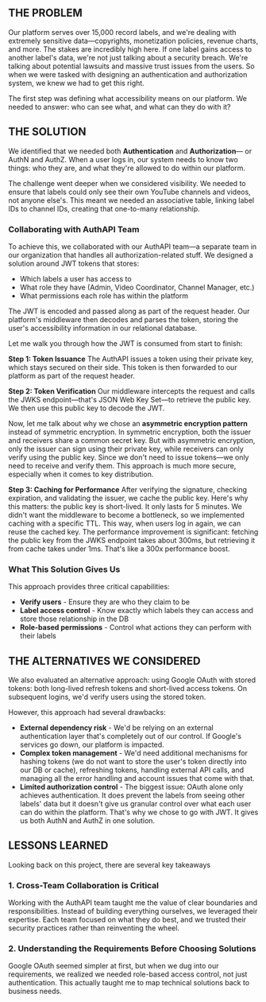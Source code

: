 ## THE PROBLEM

Our platform serves over 15,000 record labels, and we're dealing with extremely sensitive data—copyrights, monetization policies, revenue charts, and more. The stakes are incredibly high here. If one label gains access to another label's data, we're not just talking about a security breach. We're talking about potential lawsuits and massive trust issues from the users. So when we were tasked with designing an authentication and authorization system, we knew we had to get this right.

The first step was defining what accessibility means on our platform. We needed to answer: who can see what, and what can they do with it?

## THE SOLUTION

We identified that we needed both **Authentication** and **Authorization**— or AuthN and AuthZ. When a user logs in, our system needs to know two things: who they are, and what they're allowed to do within our platform. 

The challenge went deeper when we considered visibility. We needed to ensure that labels could only see their own YouTube channels and videos, not anyone else's. This meant we needed an associative table, linking label IDs to channel IDs, creating that one-to-many relationship. 

### Collaborating with AuthAPI Team

To achieve this, we collaborated with our AuthAPI team—a separate team in our organization that handles all authorization-related stuff. We designed a solution around JWT tokens that stores:
- Which labels a user has access to
- What role they have (Admin, Video Coordinator, Channel Manager, etc.)
- What permissions each role has within the platform

The JWT is encoded and passed along as part of the request header. Our platform's middleware then decodes and parses the token, storing the user's accessibility information in our relational database.

Let me walk you through how the JWT is consumed from start to finish:

**Step 1: Token Issuance**
The AuthAPI issues a token using their private key, which stays secured on their side. This token is then forwarded to our platform as part of the request header.

**Step 2: Token Verification**
Our middleware intercepts the request and calls the JWKS endpoint—that's JSON Web Key Set—to retrieve the public key. We then use this public key to decode the JWT.

Now, let me talk about why we chose an **asymmetric encryption pattern** instead of symmetric encryption. In symmetric encryption, both the issuer and receivers share a common secret key. But with asymmetric encryption, only the issuer can sign using their private key, while receivers can only verify using the public key. Since we don't need to issue tokens—we only need to receive and verify them. This approach is much more secure, especially when it comes to key distribution.

**Step 3: Caching for Performance**
After verifying the signature, checking expiration, and validating the issuer, we cache the public key. Here's why this matters: the public key is short-lived. It only lasts for 5 minutes. We didn't want the middleware to become a bottleneck, so we implemented caching with a specific TTL. This way, when users log in again, we can reuse the cached key. The performance improvement is significant: fetching the public key from the JWKS endpoint takes about 300ms, but retrieving it from cache takes under 1ms. That's like a 300x performance boost.

### What This Solution Gives Us

This approach provides three critical capabilities:
* **Verify users** - Ensure they are who they claim to be
* **Label access control** - Know exactly which labels they can access and store those relationship in the DB
* **Role-based permissions** - Control what actions they can perform with their labels

## THE ALTERNATIVES WE CONSIDERED

We also evaluated an alternative approach: using Google OAuth with stored tokens: both long-lived refresh tokens and short-lived access tokens. On subsequent logins, we'd verify users using the stored token.

However, this approach had several drawbacks:

* **External dependency risk** - We'd be relying on an external authentication layer that's completely out of our control. If Google's services go down, our platform is impacted.
* **Complex token management** - We'd need additional mechanisms for hashing tokens (we do not want to store the user's token directly into our DB or cache), refreshing tokens, handling external API calls, and managing all the error handling and account issues that come with that.
* **Limited authorization control** - The biggest issue: OAuth alone only achieves authentication. It does prevent the labels from seeing other labels' data but it doesn't give us granular control over what each user can do within the platform. That's why we chose to go with JWT. It gives us both AuthN and AuthZ in one solution.

## LESSONS LEARNED

Looking back on this project, there are several key takeaways

### 1. Cross-Team Collaboration is Critical

Working with the AuthAPI team taught me the value of clear boundaries and responsibilities. Instead of building everything ourselves, we leveraged their expertise. Each team focused on what they do best, and we trusted their security practices rather than reinventing the wheel.

### 2. Understanding the Requirements Before Choosing Solutions

Google OAuth seemed simpler at first, but when we dug into our requirements, we realized we needed role-based access control, not just authentication. This actually taught me to map technical solutions back to business needs.